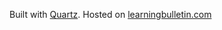 Built with [Quartz](https://quartz.jzhao.xyz/). Hosted on [learningbulletin.com](learningbulletin.com)
